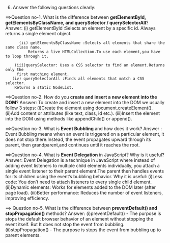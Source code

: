
 6. Answer the following questions clearly:

 ==>Question no-1. What is the difference between **getElementById, getElementsByClassName, and querySelector / querySelectorAll**?
    Answer: (i) getElementById :Selects an element by a specific id.
                              Always returns a single element object.

          (ii) getElementsByClassName :Selects all elements that share the same class name.
              Returns a live HTMLCollection.To use each element,you have to loop through it.

        (iii)querySelector: Uses a CSS selector to find an element.Returns only the
         first matching element.
       (iv) querySelectorAll :Finds all elements that match a CSS selector.
        Returns a static NodeList.


==>Question no-2. How do you **create and insert a new element into the DOM**?
    Answer: To create and insert a new element into the DOM we usually follow 3 steps:
         (i)Create the element using document.createElement().
        (ii)Add content or attributes (like text, class, id etc.).
       (iii)Insert the element into the DOM using methods like appendChild() or append().

 ==>Question no-3. What is **Event Bubbling** and how does it work?
     Answer : Event Bubbling means when an event is triggered on a particular element, 
     it does not stop there.Instead, the event propagates upward through
     its parent, then grandparent,and continues until it reaches the root.


 ==>Question no-4. What is **Event Delegation** in JavaScript? Why is it useful?
    Answer: Event Delegation is a technique in JavaScript where instead of adding
     event listeners to multiple child elements individually, you attach a 
     single event listener to their parent element.The parent then handles events for
      its children using the event’s bubbling behavior.
     Why it is useful:
               (i)Less code: You don’t need to attach listeners to every single child element.
               (ii)Dynamic elements: Works for elements added to the DOM later (after page load).
              (iii)Better performance: Reduces the number of event listeners, improving efficiency.


 ==> Question no-5. What is the difference between **preventDefault() and stopPropagation()** methods?
        Answer:
        (i)preventDefault() - The purpose is stops the default browser behavior of an 
        element without stopping the event itself. But It does not stop the event from bubbling.
        (ii)stopPropagation() - The purpose is stops the event from bubbling up to parent elements.

